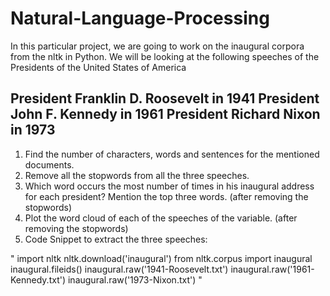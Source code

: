 # Natural-Language-Processing
In this particular project, we are going to work on the inaugural corpora from the nltk in Python. We will be looking at the following speeches of the Presidents of the United States of America  
## President Franklin D. Roosevelt in 1941 President John F. Kennedy in 1961 President Richard Nixon in 1973 
1. Find the number of characters, words and sentences for the mentioned documents. 
2. Remove all the stopwords from all the three speeches. 
3. Which word occurs the most number of times in his inaugural address for each president? Mention the top three words. (after removing the stopwords) 
4. Plot the word cloud of each of the speeches of the variable. (after removing the stopwords) 
5. Code Snippet to extract the three speeches:

 " import nltk nltk.download('inaugural') from nltk.corpus import inaugural inaugural.fileids() inaugural.raw('1941-Roosevelt.txt') inaugural.raw('1961-Kennedy.txt') inaugural.raw('1973-Nixon.txt') "

